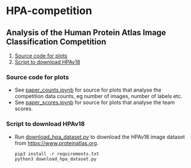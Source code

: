 # HPA-competition

## Analysis of the Human Protein Atlas Image Classification Competition

1. [Source code for plots](#source-code-for-plots)
2. [Script to download HPAv18](#script-to-download-hpav18)

### Source code for plots

- See [paper_counts.ipynb](paper_counts.ipynb) for source for plots that analyse the competition data counts, eg number of images, number of labels etc.
- See [paper_scores.ipynb](paper_scores.ipynb) for source for plots that analyse the team scores.

### Script to download HPAv18

- Run [download_hpa_dataset.py](download_hpa_dataset.py) to download the HPAv18 image dataset from https://www.proteinatlas.org.
  ```
  pip3 install -r requirements.txt
  python3 download_hpa_dataset.py
  ```
